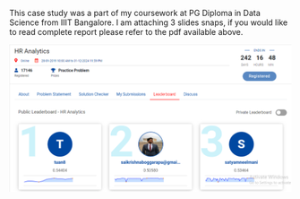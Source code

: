 This case study was a part of my coursework at PG Diploma in Data Science from IIIT Bangalore. 
I am attaching 3 slides snaps, if you would like to read complete report please refer to the pdf available above. 

<img src="https://github.com/SatyamNeelmani/My_Data_Science_Portfolio/blob/c708874d968fa14f55de5008a34c539011411e4f/Human%20Resource%20Analytics/Assets/Screenshot%202024-05-03%20071055.png" alt="Rank 3rd">
